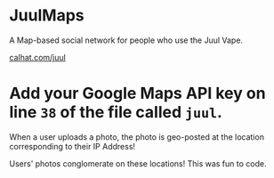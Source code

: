 # JuulMaps
A Map-based social network for people who use the Juul Vape.

[calhat.com/juul](calhat.com/juul)

# Add your Google Maps API key on line `38` of the file called `juul`.

When a user uploads a photo, the photo is geo-posted at the location corresponding to their IP Address!

Users' photos conglomerate on these locations! This was fun to code.
